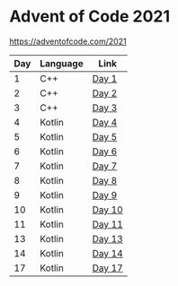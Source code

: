 # Advent of Code 2021

https://adventofcode.com/2021

| Day  | Language | Link
| ------------- | ------------- | ------------- |
| 1  | C++  | [Day 1](https://github.com/NedimBadzak/adventofcode/tree/day1)  | 
| 2  | C++  | [Day 2](https://github.com/NedimBadzak/adventofcode/tree/day2)  | 
| 3  | C++  | [Day 3](https://github.com/NedimBadzak/adventofcode/tree/day3)  | 
| 4  | Kotlin  | [Day 4](https://github.com/NedimBadzak/adventofcode/tree/day4) | 
| 5  | Kotlin  | [Day 5](https://github.com/NedimBadzak/adventofcode/tree/day5) | 
| 6  | Kotlin  | [Day 6](https://github.com/NedimBadzak/adventofcode/tree/day6) | 
| 7  | Kotlin  | [Day 7](https://github.com/NedimBadzak/adventofcode/tree/day7) | 
| 8  | Kotlin  | [Day 8](https://github.com/NedimBadzak/adventofcode/tree/day8) | 
| 9  | Kotlin  | [Day 9](https://github.com/NedimBadzak/adventofcode/tree/day9) | 
| 10  | Kotlin  | [Day 10](https://github.com/NedimBadzak/adventofcode/tree/day10) | 
| 11  | Kotlin  | [Day 11](https://github.com/NedimBadzak/adventofcode/tree/day11) | 
| 13  | Kotlin  | [Day 13](https://github.com/NedimBadzak/adventofcode/tree/day13) | 
| 14  | Kotlin  | [Day 14](https://github.com/NedimBadzak/adventofcode/tree/day14) | 
| 17  | Kotlin  | [Day 17](https://github.com/NedimBadzak/adventofcode/tree/day17) | 
